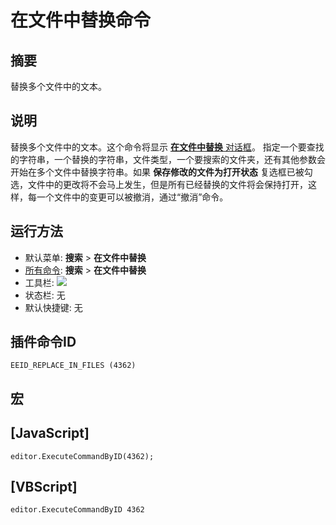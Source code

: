 # 在文件中替换命令

## 摘要

替换多个文件中的文本。

## 说明

替换多个文件中的文本。这个命令将显示
[**在文件中替换** 对话框](../../dlg/replace_in_files/index)。
指定一个要查找的字符串，一个替换的字符串，文件类型，一个要搜索的文件夹，还有其他参数会开始在多个文件中替换字符串。如果
**保存修改的文件为打开状态** 复选框已被勾选，文件中的更改将不会马上发生，但是所有已经替换的文件将会保持打开，这样，每一个文件中的变更可以被撤消，通过“撤消”命令。

## 运行方法

- 默认菜单: **搜索** \> **在文件中替换**
- [所有命令](../tools/all_commands): **搜索**
\> **在文件中替换**
- 工具栏: ![](../../images/replaceinfiles..png)
- 状态栏: 无
- 默认快捷键: 无

## 插件命令ID

```
EEID_REPLACE_IN_FILES (4362)
```

## 宏

## \[JavaScript\]

```
editor.ExecuteCommandByID(4362);
```

## \[VBScript\]

```
editor.ExecuteCommandByID 4362
```
